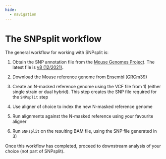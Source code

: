 ```yaml
---
hide:
  - navigation
---
```


# The SNPsplit workflow

The general workflow for working with SNPsplit is:

1. Obtain the SNP annotation file from the [Mouse Genomes Project](https://www.mousegenomes.org/). The latest file is [v8 (12/2021)](https://ftp.ebi.ac.uk/pub/databases/mousegenomes/REL-2112-v8-SNPs_Indels/mgp_REL2021_snps.vcf.gz).

2. Download the Mouse reference genome from Ensembl ([GRCm39](https://ftp.ensembl.org/pub/release-108/fasta/mus_musculus/dna/))

3. Create an N-masked reference genome using the VCF file from 1) (either single strain or dual hybrid). This step creates the SNP file required for the `SNPsplit` step

4. Use aligner of choice to index the new N-masked reference genome

5. Run alignments against the N-masked reference using your favourite aligner

6. Run `SNPsplit` on the resulting BAM file, using the SNP file generated in 3)


Once this workflow has completed, proceed to downstream analysis of your choice (not part of SNPsplit).
